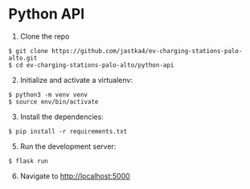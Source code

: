 # Python API

1. Clone the repo
  ```
  $ git clone https://github.com/jastka4/ev-charging-stations-palo-alto.git
  $ cd ev-charging-stations-palo-alto/python-api
  ```

2. Initialize and activate a virtualenv:
  ```
  $ python3 -m venv venv
  $ source env/bin/activate
  ```

3. Install the dependencies:
  ```
  $ pip install -r requirements.txt
  ```

5. Run the development server:
  ```
  $ flask run
  ```

6. Navigate to [http://localhost:5000](http://localhost:5000)
